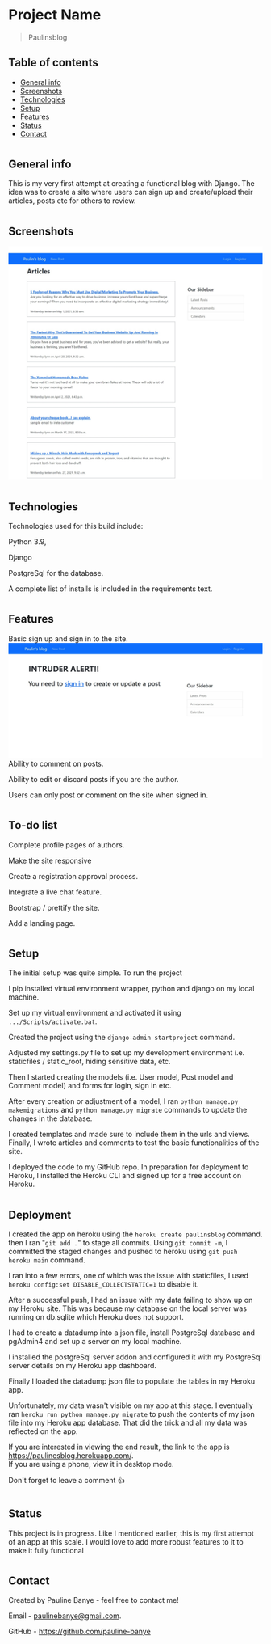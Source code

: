 # Project Name
> Paulinsblog

## Table of contents
* [General info](#general-info)
* [Screenshots](#screenshots)
* [Technologies](#technologies)
* [Setup](#setup)
* [Features](#features)
* [Status](#status)
* [Contact](#contact)
#
## General info
This is my very first attempt at creating a functional blog with Django. The idea was to create a site where users can sign up and create/upload their articles, posts etc for others to review. 
#
## Screenshots
![Example screenshot](./img/home.jpeg)
#
## Technologies
Technologies used for this build include:

Python 3.9,

Django

PostgreSql for the database.

A complete list of installs is included in the requirements text.

#
## Features
Basic sign up and sign in to the site.
![Example screenshot](./img/alert.jpeg)
Ability to comment on posts.

Ability to edit or discard posts if you are the author.

Users can only post or comment on the site when signed in. 

#
## To-do list

Complete profile pages of authors. 
 
Make the site responsive

Create a registration approval process.

Integrate a live chat feature. 

Bootstrap / prettify the site.

Add a landing page.

#
## Setup
The initial setup was quite simple. To run the project

I pip installed virtual environment wrapper, python and django on my local machine.

Set up my virtual environment and activated it using `.../Scripts/activate.bat`.

Created the project using the `django-admin startproject` command.

Adjusted my settings.py file to set up my development environment i.e. staticfiles / static_root, hiding sensitive data, etc.

Then I started creating the models (i.e. User model, Post model and Comment model) and forms for login, sign in etc. 

After every creation or adjustment of a model, I ran `python manage.py makemigrations` and `python manage.py migrate` commands to update the changes in the database.

I created templates and made sure to include them in the urls and views. Finally, I wrote articles and comments to test the basic functionalities of the site.

I deployed the code to my GitHub repo. In preparation for deployment to Heroku, I installed the Heroku CLI and signed up for a free account on Heroku.

#
## Deployment
I created the app on heroku using the `heroku create paulinsblog` command. then I ran "`git add .`" to stage all commits. Using `git commit -m`, I committed the staged changes and pushed to heroku using `git push heroku main` command.

I ran into a few errors, one of which was the issue with staticfiles, I used `heroku config:set DISABLE_COLLECTSTATIC=1` to disable it.

After a successful push, I had an issue with my data failing to show up on my Heroku site. This was because my database on the local server was running on db.sqlite which Heroku does not support. 

I had to create a datadump into a json file,  install PostgreSql database and pgAdmin4 and set up a server on my local machine. 

I installed the postgreSql server addon and configured it with my PostgreSql server details on my Heroku app dashboard.

Finally I loaded the datadump json file to populate the tables in my Heroku app.

Unfortunately, my data wasn't visible on my app at this stage. I eventually ran `heroku run python manage.py migrate` to push the contents of my json file into my Heroku app database. That did the trick and all my data was reflected on the app.

If you are 
interested in viewing the end result, the link to the app is https://paulinesblog.herokuapp.com/.  
If you are using a phone, view it in desktop mode.

Don't forget to leave a comment 👍

#
## Status
This project is in progress. Like I mentioned earlier, this is my first attempt of an app at this scale. I would love to add more robust features to it to make it fully functional

#
## Contact

Created by Pauline Banye - feel free to contact me!

Email - paulinebanye@gmail.com.

GitHub - https://github.com/pauline-banye
